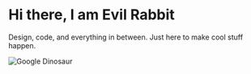 # Hi there, I am Evil Rabbit
Design, code, and everything in between.
Just here to make cool stuff happen.

![Google Dinosaur](https://cdn-images-1.medium.com/v2/resize:fit:688/1*82D2cg8Gpe9CVISaph6RPg.gif)

